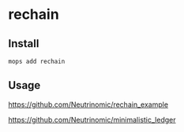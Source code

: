 # rechain

## Install
```
mops add rechain
```

## Usage

https://github.com/Neutrinomic/rechain_example

https://github.com/Neutrinomic/minimalistic_ledger
